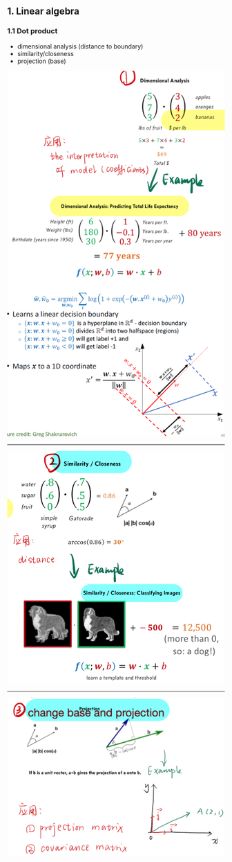 ## 1. Linear algebra
###  1.1 Dot product
- dimensional analysis (distance to boundary)
- similarity/closeness
- projection (base)

![picture 3](../../images/2b119040a8c1ab587d49e9ebb560f63808ac866c0af3db47329a6c449c1b6de2.png)  
![](.Neural_net_work_images/8c45874f.png)

---
![picture 7](../../images/b700d2a940f24a34b291d1737e6bea04367e628432adcff933be9cc6ac4c0aca.png)  

---
![picture 6](../../images/d472f15f8b8bc74d123db3bd7debf240f92b114a447556d58ec0aa7681384c63.png)  

